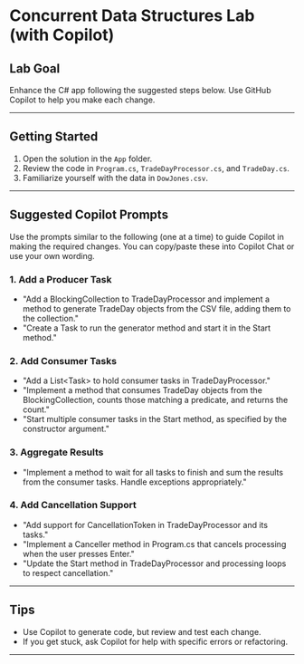 # Concurrent Data Structures Lab (with Copilot)

## Lab Goal
Enhance the C# app following the suggested steps below. Use GitHub Copilot to help you make each change.

---

## Getting Started
1. Open the solution in the `App` folder.
2. Review the code in `Program.cs`, `TradeDayProcessor.cs`, and `TradeDay.cs`.
3. Familiarize yourself with the data in `DowJones.csv`.

---

## Suggested Copilot Prompts
Use the prompts similar to the following (one at a time) to guide Copilot in making the required changes. You can copy/paste these into Copilot Chat or use your own wording.

### 1. Add a Producer Task
- "Add a BlockingCollection<TradeDay> to TradeDayProcessor and implement a method to generate TradeDay objects from the CSV file, adding them to the collection."
- "Create a Task to run the generator method and start it in the Start method."

### 2. Add Consumer Tasks
- "Add a List<Task<int>> to hold consumer tasks in TradeDayProcessor."
- "Implement a method that consumes TradeDay objects from the BlockingCollection, counts those matching a predicate, and returns the count."
- "Start multiple consumer tasks in the Start method, as specified by the constructor argument."

### 3. Aggregate Results
- "Implement a method to wait for all tasks to finish and sum the results from the consumer tasks. Handle exceptions appropriately."

### 4. Add Cancellation Support
- "Add support for CancellationToken in TradeDayProcessor and its tasks."
- "Implement a Canceller method in Program.cs that cancels processing when the user presses Enter."
- "Update the Start method in TradeDayProcessor and processing loops to respect cancellation."

---

## Tips
- Use Copilot to generate code, but review and test each change.
- If you get stuck, ask Copilot for help with specific errors or refactoring.

---


